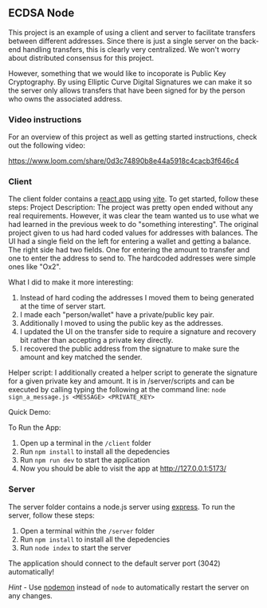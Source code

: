 ## ECDSA Node

This project is an example of using a client and server to facilitate transfers between different addresses. Since there is just a single server on the back-end handling transfers, this is clearly very centralized. We won't worry about distributed consensus for this project.

However, something that we would like to incoporate is Public Key Cryptography. By using Elliptic Curve Digital Signatures we can make it so the server only allows transfers that have been signed for by the person who owns the associated address.

### Video instructions
For an overview of this project as well as getting started instructions, check out the following video:

https://www.loom.com/share/0d3c74890b8e44a5918c4cacb3f646c4
 
### Client

The client folder contains a [react app](https://reactjs.org/) using [vite](https://vitejs.dev/). To get started, follow these steps:
Project Description: The project was pretty open ended without any real requirements. However, it was clear the team wanted us to use what we had learned in the previous week to do "something interesting". The original project given to us had hard coded values for addresses with balances. The UI had a single field on the left for entering a wallet and getting a balance. The right side had two fields. One for entering the amount to transfer and one to enter the address to send to. The hardcoded addresses were simple ones like "Ox2". 

What I did to make it more interesting:
1. Instead of hard coding the addresses I moved them to being generated at the time of server start.
2. I made each "person/wallet" have a private/public key pair.
3. Additionally I moved to using the public key as the addresses.
4. I updated the UI on the transfer side to require a signature and recovery bit rather than accepting a private key directly.
5. I recovered the public address from the signature to make sure the amount and key matched the sender.

Helper script:
I additionally created a helper script to generate the signature for a given private key and amount. It is in /server/scripts and can be executed by calling typing the following at the command line:
`node sign_a_message.js <MESSAGE> <PRIVATE_KEY>`

Quick Demo:


To Run the App:
1. Open up a terminal in the `/client` folder
2. Run `npm install` to install all the depedencies
3. Run `npm run dev` to start the application 
4. Now you should be able to visit the app at http://127.0.0.1:5173/

### Server

The server folder contains a node.js server using [express](https://expressjs.com/). To run the server, follow these steps:

1. Open a terminal within the `/server` folder 
2. Run `npm install` to install all the depedencies 
3. Run `node index` to start the server 

The application should connect to the default server port (3042) automatically! 

_Hint_ - Use [nodemon](https://www.npmjs.com/package/nodemon) instead of `node` to automatically restart the server on any changes.
